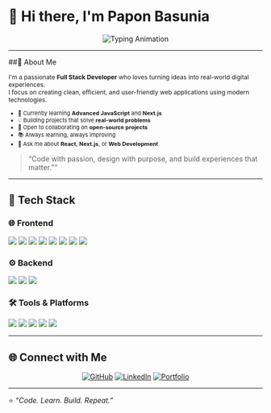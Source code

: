 
# 👋 Hi there, I'm **Papon Basunia**

<!-- 🧠 Typing Animation -->
<p align="center">
  <img src="https://readme-typing-svg.herokuapp.com?font=Fira+Code&size=28&duration=3000&pause=1000&color=00C9FF&center=true&vCenter=true&width=700&lines=Full+Stack+Web+Developer;Passionate+about+React+%26+Next.js;Building+Modern+%26+Scalable+Web+Apps;Welcome+to+paponCode+👨‍💻" alt="Typing Animation" />
</p>

---

##🚀 About Me

<p style="font-size: 12px;">
I'm a passionate <b>Full Stack Developer</b> who loves turning ideas into real-world digital experiences.<br/>
I focus on creating clean, efficient, and user-friendly web applications using modern technologies.
</p>

<ul style="font-size: 11px;">
  <li>🌱 Currently learning <b>Advanced JavaScript</b> and <b>Next.js</b></li>
  <li>💡 Building projects that solve <b>real-world problems</b></li>
  <li>🤝 Open to collaborating on <b>open-source projects</b></li>
  <li>📚 Always learning, always improving</li>
  <li>💬 Ask me about <b>React</b>, <b>Next.js</b>, or <b>Web Development</b></li>
</ul>

> “Code with passion, design with purpose, and build experiences that matter.””

---

## 🧠 Tech Stack

### 🌐 Frontend  
<p align="left">
  <img src="https://img.shields.io/badge/HTML5-E34F26?style=for-the-badge&logo=html5&logoColor=white" />
  <img src="https://img.shields.io/badge/CSS3-1572B6?style=for-the-badge&logo=css3&logoColor=white" />
  <img src="https://img.shields.io/badge/JavaScript-F7DF1E?style=for-the-badge&logo=javascript&logoColor=black" />
  <img src="https://img.shields.io/badge/React-20232A?style=for-the-badge&logo=react&logoColor=61DAFB" />
  <img src="https://img.shields.io/badge/Next.js-000000?style=for-the-badge&logo=nextdotjs&logoColor=white" />
  <img src="https://img.shields.io/badge/Vue.js-35495E?style=for-the-badge&logo=vuedotjs&logoColor=4FC08D" />
  <img src="https://img.shields.io/badge/Tailwind_CSS-38B2AC?style=for-the-badge&logo=tailwind-css&logoColor=white" />
  <img src="https://img.shields.io/badge/Styled--Components-DB7093?style=for-the-badge&logo=styled-components&logoColor=white" />
</p>

### ⚙️ Backend  
<p align="left">
  <img src="https://img.shields.io/badge/Node.js-339933?style=for-the-badge&logo=nodedotjs&logoColor=white" />
  <img src="https://img.shields.io/badge/Express.js-000000?style=for-the-badge&logo=express&logoColor=white" />
  <img src="https://img.shields.io/badge/Firebase-FFCA28?style=for-the-badge&logo=firebase&logoColor=black" />
</p>

### 🛠 Tools & Platforms  
<p align="left">
  <img src="https://img.shields.io/badge/Git-F05032?style=for-the-badge&logo=git&logoColor=white" />
  <img src="https://img.shields.io/badge/GitHub-181717?style=for-the-badge&logo=github&logoColor=white" />
  <img src="https://img.shields.io/badge/VS_Code-0078D4?style=for-the-badge&logo=visualstudiocode&logoColor=white" />
  <img src="https://img.shields.io/badge/Vite-646CFF?style=for-the-badge&logo=vite&logoColor=white" />
  <img src="https://img.shields.io/badge/Linux-FCC624?style=for-the-badge&logo=linux&logoColor=black" />
</p>

---

## 🌐 Connect with Me

<p align="center">
  <a href="https://github.com/paponCode"><img src="https://img.shields.io/badge/GitHub-paponCode-181717?style=for-the-badge&logo=github" alt="GitHub"/></a>
  <a href="https://linkedin.com/"><img src="https://img.shields.io/badge/LinkedIn-paponbasunia121-0077B5?style=for-the-badge&logo=linkedin&logoColor=white" alt="LinkedIn"/></a>
  <a href="#"><img src="https://img.shields.io/badge/Portfolio-Visit-0A66C2?style=for-the-badge&logo=vercel&logoColor=white" alt="Portfolio"/></a>
</p>

---

⭐️ *“Code. Learn. Build. Repeat.”*
